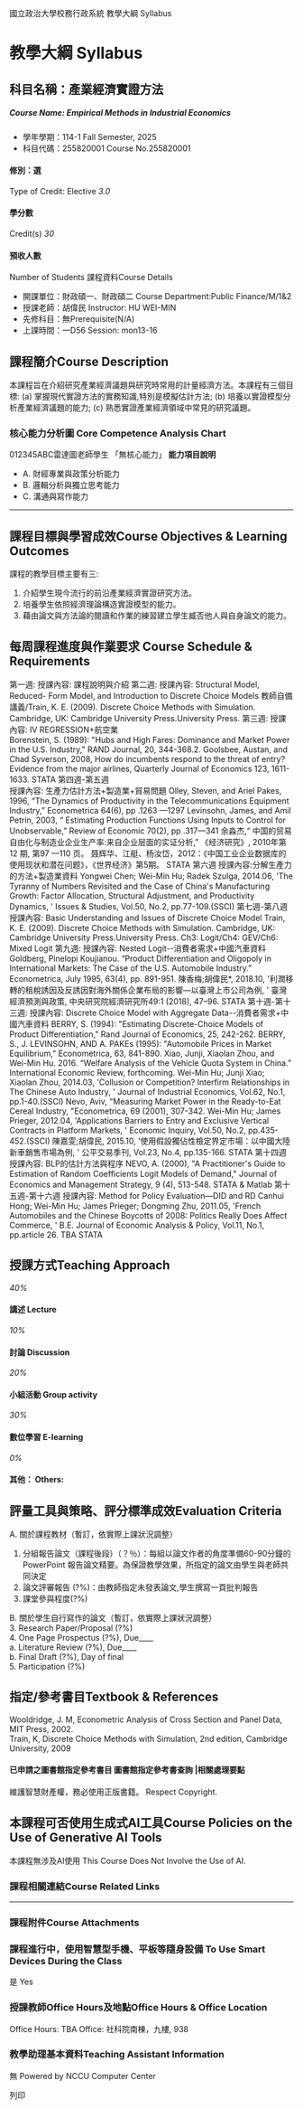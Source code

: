 國立政治大學校務行政系統 教學大綱 Syllabus
# 教學大綱 Syllabus
##  科目名稱：產業經濟實證方法
#####  Course Name: Empirical Methods in Industrial Economics
  * 學年學期：114-1 Fall Semester, 2025 
  * 科目代碼：255820001 Course No.255820001


#### 修別：選
Type of Credit: Elective 
_3.0_
#### 學分數
Credit(s)
_30_
#### 預收人數
Number of Students
課程資料Course Details
  * 開課單位：財政碩一、財政碩二 Course Department:Public Finance/M/1&2 
  * 授課老師：胡偉民 Instructor: HU WEI-MIN 
  * 先修科目：無Prerequisite(N/A)
  * 上課時間：一D56 Session: mon13-16


##  課程簡介Course Description
本課程旨在介紹研究產業經濟議題與研究時常用的計量經濟方法。本課程有三個目標:
(a) 掌握現代實證方法的實務知識,特別是模擬估計方法;
(b) 培養以實證模型分析產業經濟議題的能力; 
(c) 熟悉實證產業經濟領域中常見的研究議題。
  
  

###  核心能力分析圖 Core Competence Analysis Chart
012345ABC雷達圖老師學生
「無核心能力」 
**能力項目說明**
  * A. 財經專業與政策分析能力
  * B. 邏輯分析與獨立思考能力
  * C. 溝通與寫作能力


* * *
##  課程目標與學習成效Course Objectives & Learning Outcomes 
課程的教學目標主要有三:
1. 介紹學生現今流行的前沿產業經濟實證研究方法。
2. 培養學生依照經濟理論構造實證模型的能力。
3. 藉由論文與方法論的閱讀和作業的練習建立學生臧否他人與自身論文的能力。
##  每周課程進度與作業要求 Course Schedule & Requirements
第一週:
授課內容: 課程說明與介紹
第二週: 
授課內容: Structural Model, Reduced- Form Model, and Introduction to Discrete Choice Models
教師自備講義/Train, K. E. (2009). Discrete Choice Methods with Simulation. Cambridge, UK: Cambridge University Press.University Press.
第三週: 
授課內容: IV REGRESSION+航空業  
Borenstein, S. (1989): "Hubs and High Fares: Dominance and Market Power in the U.S. Industry," RAND Journal, 20, 344-368.2. 
Goolsbee, Austan, and Chad Syverson, 2008, How do incumbents respond to the threat of entry? Evidence from the major airlines, Quarterly Journal of Economics 123, 1611-1633.
STATA
第四週-第五週  
授課內容: 生產力估計方法+製造業+貿易問題
Olley, Steven, and Ariel Pakes, 1996, “The Dynamics of Productivity in the Telecommunications Equipment Industry,” Econometrica 64(6), pp .1263 —1297
Levinsohn, James, and Amil Petrin, 2003, “ Estimating Production Functions Using Inputs to Control for Unobservable,” Review of Economic 70(2), pp .317—341
余淼杰,“ 中国的贸易自由化与制造业企业生产率:来自企业层面的实证分析,” 《经济研究》, 2010年第12 期, 第97 —110 页。
聂辉华、江艇、杨汝岱，2012：《中国工业企业数据库的使用现状和潜在问题》，《世界经济》第5期。
STATA
第六週
授課內容:分解生產力的方法+製造業資料
Yongwei Chen; Wei-Min Hu; Radek Szulga, 2014.06, 'The Tyranny of Numbers Revisited and the Case of China's Manufacturing Growth: Factor Allocation, Structural Adjustment, and Productivity Dynamics, ' Issues & Studies, Vol.50, No.2, pp.77-109.(SSCI)
第七週-第八週
授課內容: Basic Understanding and Issues of Discrete Choice Model
Train, K. E. (2009). Discrete Choice Methods with Simulation. Cambridge, UK: Cambridge University Press.University Press. 
Ch3: Logit/Ch4: GEV/Ch6: Mixed Logit
第九週:
授課內容: Nested Logit--消費者需求+中國汽車資料
Goldberg, Pinelopi Koujianou. “Product Differentiation and Oligopoly in International Markets: The Case of the U.S. Automobile Industry.” Econometrica, July 1995, 63(4), pp. 891-951.
陳香梅;胡偉民*, 2018.10, '利潤移轉的租稅誘因及反誘因對海外關係企業布局的影響—以臺灣上市公司為例, ' 臺灣經濟預測與政策, 中央研究院經濟研究所49:1 (2018), 47–96.
STATA
第十週-第十三週:
授課內容: Discrete Choice Model with Aggregate Data--消費者需求+中國汽車資料
BERRY, S. (1994): "Estimating Discrete-Choice Models of Product Differentiation," Rand Journal of Economics, 25, 242-262.
BERRY, S., J. LEVINSOHN, AND A. PAKEs (1995): "Automobile Prices in Market Equilibrium," Econometrica, 63, 841-890.
Xiao, Junji, Xiaolan Zhou, and Wei-Min Hu. 2016. “Welfare Analysis of the Vehicle Quota System in China.” International Economic Review, forthcoming.
Wei-Min Hu; Junji Xiao; Xiaolan Zhou, 2014.03, 'Collusion or Competition? Interfirm Relationships in The Chinese Auto Industry, ' Journal of Industrial Economics, Vol.62, No.1, pp.1-40.(SSCI)
Nevo, Aviv, "Measuring Market Power in the Ready-to-Eat Cereal Industry, "Econometrica, 69 (2001), 307-342.
Wei-Min Hu; James Prieger, 2012.04, 'Applications Barriers to Entry and Exclusive Vertical Contracts in Platform Markets, ' Economic Inquiry, Vol.50, No.2, pp.435-452.(SSCI)
陳嘉雯;胡偉民, 2015.10, '使用假設獨佔性檢定界定市場：以中國大陸新車銷售市場為例, ' 公平交易季刊, Vol.23, No.4, pp.135-166.
STATA
第十四週
授課內容: BLP的估計方法與程序
NEVO, A. (2000), "A Practitioner's Guide to Estimation of Random Coefficients Logit Models of Demand," Journal of Economics and Management Strategy, 9 (4), 513-548.
STATA & Matlab 
第十五週-第十六週
授課內容: Method for Policy Evaluation—DID and RD
Canhui Hong; Wei-Min Hu; James Prieger; Dongming Zhu, 2011.05, 'French Automobiles and the Chinese Boycotts of 2008: Politics Really Does Affect Commerce, ' B.E. Journal of Economic Analysis & Policy, Vol.11, No.1, pp.article 26.
TBA
STATA
##  授課方式Teaching Approach
_40%_
####  講述 Lecture
_10%_
####  討論 Discussion
_20%_
####  小組活動 Group activity
_30%_
####  數位學習 E-learning
_0%_
####  其他： Others:
##  評量工具與策略、評分標準成效Evaluation Criteria
A. 關於課程教材（暫訂，依實際上課狀況調整）  
1. 分組報告論文（課程後段）（？％）：每組以論文作者的角度準備60-90分鐘的PowerPoint 報告論文精要。為保證教學效果，所指定的論文由學生與老師共同決定  
2. 論文評審報告 (?%)：由教師指定未發表論文,學生撰寫一頁批判報告  
3. 課堂參與程度(?%)  
  
B. 關於學生自行寫作的論文（暫訂，依實際上課狀況調整）  
3. Research Paper/Proposal (?%)  
4. One Page Prospectus (?%), Due____  
a. Literature Review (?%), Due____  
b. Final Draft (?%), Day of final  
5. Participation (?%)
##  指定/參考書目Textbook & References
Wooldridge, J. M, Econometric Analysis of Cross Section and Panel Data, MIT Press, 2002.  
Train, K, Discrete Choice Methods with Simulation, 2nd edition, Cambridge University, 2009  
  

####  已申請之圖書館指定參考書目  圖書館指定參考書查詢 |相關處理要點
維護智慧財產權，務必使用正版書籍。 Respect Copyright.
##  本課程可否使用生成式AI工具Course Policies on the Use of Generative AI Tools
本課程無涉及AI使用 This Course Does Not Involve the Use of AI.
###  課程相關連結Course Related Links
* * *
###  課程附件Course Attachments
###  課程進行中，使用智慧型手機、平板等隨身設備 To Use Smart Devices During the Class
是  Yes
###  授課教師Office Hours及地點Office Hours & Office Location
Office Hours: TBA
Office: 社科院南棟，九樓, 938
###  教學助理基本資料Teaching Assistant Information
無
Powered by NCCU Computer Center
  
列印
